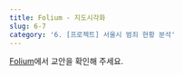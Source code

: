 ```yaml
---
title: Folium - 지도시각화
slug: 6-7
category: '6. [프로젝트] 서울시 범죄 현황 분석'
---
```


[Folium](https://github.com/Team-COSADAMA/Data-Science-Intro/blob/main/week3/6-7.ipynb)에서 교안을 확인해 주세요.